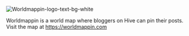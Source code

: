 ![Worldmappin-logo-text-bg-white](https://github.com/WorldMapPin/.github/assets/21260036/dd502b9d-3b22-4fc7-8650-7f1055c9ecc7)

Worldmappin is a world map where bloggers on Hive can pin their posts.
Visit the map at https://worldmappin.com
